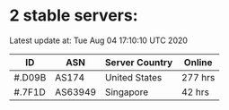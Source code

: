 # 2 stable servers:

Latest update at: Tue Aug 04 17:10:10 UTC 2020

| ID | ASN | Server Country | Online |
| -- | --- | -------------- | ------ |
| #.D09B | AS174 | United States | 277 hrs |
| #.7F1D | AS63949 | Singapore | 42 hrs |

